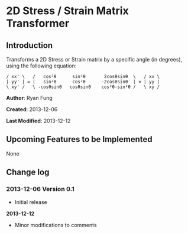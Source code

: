 2D Stress / Strain Matrix Transformer
=====================================

Introduction
------------

Transforms a 2D Stress or Strain matrix by a specific angle (in degrees), using the following equation:

	/ xx' \   /   cos²θ      sin²θ       2cosθsinθ  \   / xx \
	| yy' | = |   sin²θ      cos²θ      -2cosθsinθ  | × | yy |
	\ xy' /   \ -cosθsinθ   cosθsinθ    cos²θ-sin²θ /   \ xy /

**Author**: Ryan Fung

**Created**: 2013-12-06

**Last Modified**: 2013-12-12


Upcoming Features to be Implemented
-----------------------------------
None


Change log
----------
### 2013-12-06 Version 0.1
* Initial release

**2013-12-12**
* Minor modifications to comments